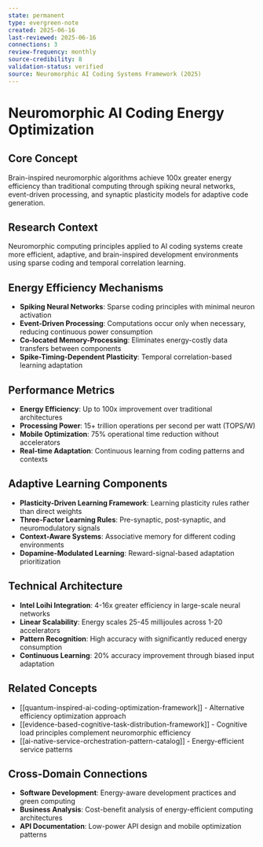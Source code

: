 ```yaml
---
state: permanent
type: evergreen-note
created: 2025-06-16
last-reviewed: 2025-06-16
connections: 3
review-frequency: monthly
source-credibility: 8
validation-status: verified
source: Neuromorphic AI Coding Systems Framework (2025)
---
```


# Neuromorphic AI Coding Energy Optimization

## Core Concept
Brain-inspired neuromorphic algorithms achieve 100x greater energy efficiency than traditional computing through spiking neural networks, event-driven processing, and synaptic plasticity models for adaptive code generation.

## Research Context
Neuromorphic computing principles applied to AI coding systems create more efficient, adaptive, and brain-inspired development environments using sparse coding and temporal correlation learning.

## Energy Efficiency Mechanisms
- **Spiking Neural Networks**: Sparse coding principles with minimal neuron activation
- **Event-Driven Processing**: Computations occur only when necessary, reducing continuous power consumption
- **Co-located Memory-Processing**: Eliminates energy-costly data transfers between components
- **Spike-Timing-Dependent Plasticity**: Temporal correlation-based learning adaptation

## Performance Metrics
- **Energy Efficiency**: Up to 100x improvement over traditional architectures
- **Processing Power**: 15+ trillion operations per second per watt (TOPS/W)
- **Mobile Optimization**: 75% operational time reduction without accelerators
- **Real-time Adaptation**: Continuous learning from coding patterns and contexts

## Adaptive Learning Components
- **Plasticity-Driven Learning Framework**: Learning plasticity rules rather than direct weights
- **Three-Factor Learning Rules**: Pre-synaptic, post-synaptic, and neuromodulatory signals
- **Context-Aware Systems**: Associative memory for different coding environments
- **Dopamine-Modulated Learning**: Reward-signal-based adaptation prioritization

## Technical Architecture
- **Intel Loihi Integration**: 4-16x greater efficiency in large-scale neural networks
- **Linear Scalability**: Energy scales 25-45 millijoules across 1-20 accelerators
- **Pattern Recognition**: High accuracy with significantly reduced energy consumption
- **Continuous Learning**: 20% accuracy improvement through biased input adaptation

## Related Concepts
- [[quantum-inspired-ai-coding-optimization-framework]] - Alternative efficiency optimization approach
- [[evidence-based-cognitive-task-distribution-framework]] - Cognitive load principles complement neuromorphic efficiency
- [[ai-native-service-orchestration-pattern-catalog]] - Energy-efficient service patterns

## Cross-Domain Connections
- **Software Development**: Energy-aware development practices and green computing
- **Business Analysis**: Cost-benefit analysis of energy-efficient computing architectures
- **API Documentation**: Low-power API design and mobile optimization patterns